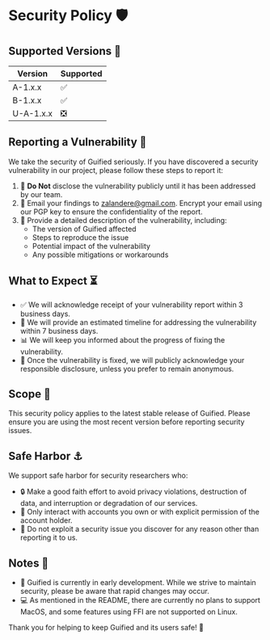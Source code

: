 # Security Policy 🛡️

## Supported Versions 🔢

| Version | Supported          |
| ------- | ------------------ |
| A-1.x.x   | :white_check_mark: |
| B-1.x.x   | :white_check_mark: |
| U-A-1.x.x | :negative_squared_cross_mark: |
## Reporting a Vulnerability 🚨

We take the security of Guified seriously. If you have discovered a security vulnerability in our project, please follow these steps to report it:

1. 🤫 **Do Not** disclose the vulnerability publicly until it has been addressed by our team.
2. 📧 Email your findings to zalandere@gmail.com. Encrypt your email using our PGP key to ensure the confidentiality of the report.
3. 📝 Provide a detailed description of the vulnerability, including:
   - The version of Guified affected
   - Steps to reproduce the issue
   - Potential impact of the vulnerability
   - Any possible mitigations or workarounds

## What to Expect ⏳

- ✅ We will acknowledge receipt of your vulnerability report within 3 business days.
- 📅 We will provide an estimated timeline for addressing the vulnerability within 7 business days.
- 📊 We will keep you informed about the progress of fixing the vulnerability.
- 🎉 Once the vulnerability is fixed, we will publicly acknowledge your responsible disclosure, unless you prefer to remain anonymous.

## Scope 🎯

This security policy applies to the latest stable release of Guified. Please ensure you are using the most recent version before reporting security issues.

## Safe Harbor ⚓

We support safe harbor for security researchers who:

- 🔒 Make a good faith effort to avoid privacy violations, destruction of data, and interruption or degradation of our services.
- 👤 Only interact with accounts you own or with explicit permission of the account holder.
- 🚫 Do not exploit a security issue you discover for any reason other than reporting it to us.

## Notes 📌

- 🚧 Guified is currently in early development. While we strive to maintain security, please be aware that rapid changes may occur.
- 💻 As mentioned in the README, there are currently no plans to support MacOS, and some features using FFI are not supported on Linux.

Thank you for helping to keep Guified and its users safe! 🙏
